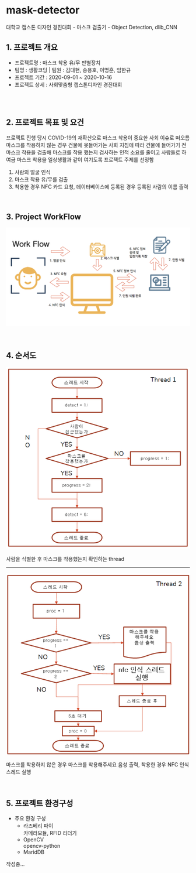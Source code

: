 # mask-detector
대학교 캡스톤 디자인 경진대회 - 마스크 검출기 - Object Detection, dlib_CNN


## 1. 프로젝트 개요

- 프로젝트명 : 마스크 착용 유/무 판별장치
- 팀명 : 생활코딩 | 팀원 : 김대현, 송용호, 이명훈, 임한규
- 프로젝트 기간 : 2020-09-01 ~ 2020-10-16
- 프로젝트 상세 : 사회맞춤형 캡스톤디자인 경진대회

</br></br>

## 2. 프로젝트 목표 및 요건
프로젝트 진행 당시 COVID-19의 재확산으로 마스크 착용이 중요한 사회 이슈로 떠오름
마스크를 착용하지 않는 경우 건물에 못들어가는 사회 지침에 따라 
건물에 들어가기 전 마스크 착용을 검출해 마스크를 착용 했는지 검사하는 인적 소요를 줄이고 
사람들로 하여금 마스크 착용을 일상생활과 같이 여기도록 프로젝트 주제를 선정함

1. 사람의 얼굴 인식
2. 마스크 착용 유/무를 검출
3. 착용한 경우 NFC 카드 요청, 데이터베이스에 등록된 경우 등록된 사람의 이름 출력

</br>

## 3. Project WorkFlow


![workflow.png](./images/workflow.png)

</br>


## 4. 순서도
![Thread1.png](./images/Thread1.png)

사람을 식별한 후 마스크를 착용했는지 확인하는 thread

---

![Thread2.png](./images/Thread2.png)

마스크를 착용하지 않은 경우 마스크를 착용해주세요 음성 출력,
착용한 경우 NFC 인식 스레드 실행

</br>

## 5. 프로젝트 환경구성

- 주요 환경 구성
  - 라즈베리 파이 </br> 카메라모듈, RFID 리더기</br>
  - OpenCV </br> opencv-python</br>
  - MaridDB
    


작성중...
